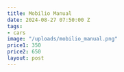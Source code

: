 ```yaml
---
title: Mobilio Manual
date: 2024-08-27 07:50:00 Z
tags:
- cars
image: "/uploads/mobilio_manual.png"
price1: 350
price2: 650
layout: post
---
```


